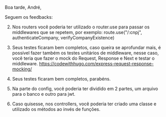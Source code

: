 Boa tarde, André,

Seguem os feedbacks:

2. Nos routers você poderia ter utilizado o router.use para passar os middlewares que se repetem, por exemplo:
   route.use("/:cnpj", authenticateCompany, verifyCompanyExistence)

3. Seus testes ficaram bem completos, caso queira se aprofundar mais, é possível fazer também os testes unitários de middleware, nesse caso, você teria que fazer o mock do Request, Response e Next e testar o middleware.
   https://codewithhugo.com/express-request-response-mocking/

4. Seus testes ficaram bem completos, parabéns.

5. Na parte do config, você poderia ter dividido em 2 partes, um arquivo para o banco e outro para jwt.

6. Caso quisesse, nos controllers, você poderia ter criado uma classe e utilizado os métodos ao invés de funções.
